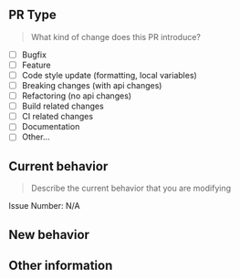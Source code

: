 ## PR Type

> What kind of change does this PR introduce?

- [ ] Bugfix
- [ ] Feature
- [ ] Code style update (formatting, local variables)
- [ ] Breaking changes (with api changes)
- [ ] Refactoring (no api changes)
- [ ] Build related changes
- [ ] CI related changes
- [ ] Documentation
- [ ] Other...

## Current behavior

> Describe the current behavior that you are modifying

Issue Number: N/A

## New behavior

## Other information
